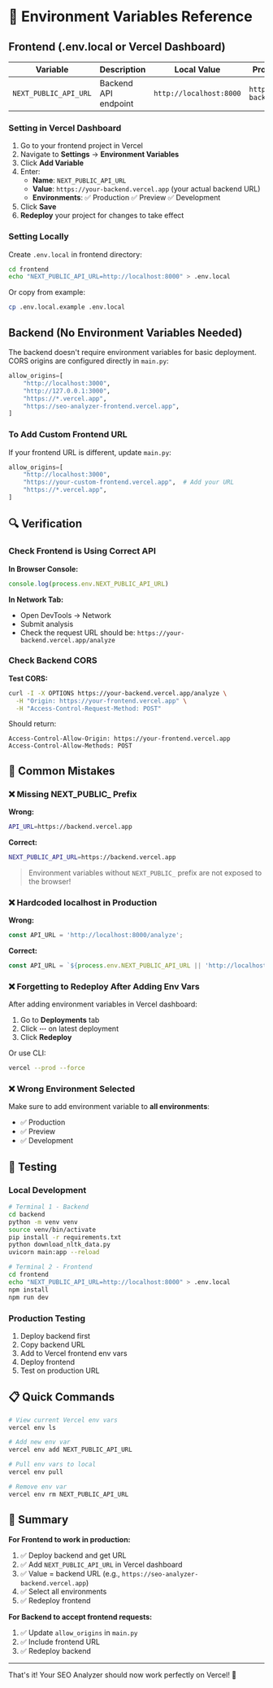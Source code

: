 # 🔐 Environment Variables Reference

## Frontend (.env.local or Vercel Dashboard)

| Variable | Description | Local Value | Production Value | Required |
|----------|-------------|-------------|------------------|----------|
| `NEXT_PUBLIC_API_URL` | Backend API endpoint | `http://localhost:8000` | `https://your-backend.vercel.app` | ✅ Yes |

### Setting in Vercel Dashboard

1. Go to your frontend project in Vercel
2. Navigate to **Settings** → **Environment Variables**
3. Click **Add Variable**
4. Enter:
   - **Name**: `NEXT_PUBLIC_API_URL`
   - **Value**: `https://your-backend.vercel.app` (your actual backend URL)
   - **Environments**: ✅ Production ✅ Preview ✅ Development
5. Click **Save**
6. **Redeploy** your project for changes to take effect

### Setting Locally

Create `.env.local` in frontend directory:

```bash
cd frontend
echo "NEXT_PUBLIC_API_URL=http://localhost:8000" > .env.local
```

Or copy from example:
```bash
cp .env.local.example .env.local
```

## Backend (No Environment Variables Needed)

The backend doesn't require environment variables for basic deployment. CORS origins are configured directly in `main.py`:

```python
allow_origins=[
    "http://localhost:3000",
    "http://127.0.0.1:3000",
    "https://*.vercel.app",
    "https://seo-analyzer-frontend.vercel.app",
]
```

### To Add Custom Frontend URL

If your frontend URL is different, update `main.py`:

```python
allow_origins=[
    "http://localhost:3000",
    "https://your-custom-frontend.vercel.app",  # Add your URL
    "https://*.vercel.app",
]
```

## 🔍 Verification

### Check Frontend is Using Correct API

**In Browser Console:**
```javascript
console.log(process.env.NEXT_PUBLIC_API_URL)
```

**In Network Tab:**
- Open DevTools → Network
- Submit analysis
- Check the request URL should be: `https://your-backend.vercel.app/analyze`

### Check Backend CORS

**Test CORS:**
```bash
curl -I -X OPTIONS https://your-backend.vercel.app/analyze \
  -H "Origin: https://your-frontend.vercel.app" \
  -H "Access-Control-Request-Method: POST"
```

Should return:
```
Access-Control-Allow-Origin: https://your-frontend.vercel.app
Access-Control-Allow-Methods: POST
```

## 🚨 Common Mistakes

### ❌ Missing NEXT_PUBLIC_ Prefix

**Wrong:**
```bash
API_URL=https://backend.vercel.app
```

**Correct:**
```bash
NEXT_PUBLIC_API_URL=https://backend.vercel.app
```

> Environment variables without `NEXT_PUBLIC_` prefix are not exposed to the browser!

### ❌ Hardcoded localhost in Production

**Wrong:**
```typescript
const API_URL = 'http://localhost:8000/analyze';
```

**Correct:**
```typescript
const API_URL = `${process.env.NEXT_PUBLIC_API_URL || 'http://localhost:8000'}/analyze`;
```

### ❌ Forgetting to Redeploy After Adding Env Vars

After adding environment variables in Vercel dashboard:
1. Go to **Deployments** tab
2. Click **⋯** on latest deployment
3. Click **Redeploy**

Or use CLI:
```bash
vercel --prod --force
```

### ❌ Wrong Environment Selected

Make sure to add environment variable to **all environments**:
- ✅ Production
- ✅ Preview
- ✅ Development

## 🧪 Testing

### Local Development
```bash
# Terminal 1 - Backend
cd backend
python -m venv venv
source venv/bin/activate
pip install -r requirements.txt
python download_nltk_data.py
uvicorn main:app --reload

# Terminal 2 - Frontend
cd frontend
echo "NEXT_PUBLIC_API_URL=http://localhost:8000" > .env.local
npm install
npm run dev
```

### Production Testing
1. Deploy backend first
2. Copy backend URL
3. Add to Vercel frontend env vars
4. Deploy frontend
5. Test on production URL

## 📋 Quick Commands

```bash
# View current Vercel env vars
vercel env ls

# Add new env var
vercel env add NEXT_PUBLIC_API_URL

# Pull env vars to local
vercel env pull

# Remove env var
vercel env rm NEXT_PUBLIC_API_URL
```

## 🎯 Summary

**For Frontend to work in production:**
1. ✅ Deploy backend and get URL
2. ✅ Add `NEXT_PUBLIC_API_URL` in Vercel dashboard
3. ✅ Value = backend URL (e.g., `https://seo-analyzer-backend.vercel.app`)
4. ✅ Select all environments
5. ✅ Redeploy frontend

**For Backend to accept frontend requests:**
1. ✅ Update `allow_origins` in `main.py`
2. ✅ Include frontend URL
3. ✅ Redeploy backend

---

That's it! Your SEO Analyzer should now work perfectly on Vercel! 🚀
